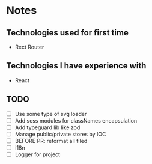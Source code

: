 # Notes

## Technologies used for first time

- Rect Router

## Technologies I have experience with

- React

## TODO

- [ ] Use some type of svg loader
- [ ] Add scss modules for classNames encapsulation
- [ ] Add typeguard lib like zod
- [ ] Manage public/private stores by IOC
- [ ] BEFORE PR: reformat all filed
- [ ] i18n
- [ ] Logger for project